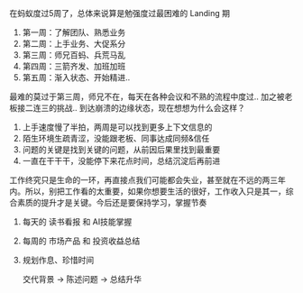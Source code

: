 
在蚂蚁度过5周了，总体来说算是勉强度过最困难的 Landing 期

1.  第一周：了解团队、熟悉业务
2.  第二周：上手业务、大促系分
3.  第三周：师兄百蚂、兵荒马乱
4.  第四周：三箭齐发、加班加班
5.  第五周：渐入状态、开始精进..


最难的莫过于第三周，师兄不在，每天在各种会议和不熟的流程中度过.. 加之被老板接二连三的挑战.. 到达崩溃的边缘状态，现在想想为什么会这样？

1.  上手速度慢了半拍，两周是可以找到更多上下文信息的
2.  陌生环境生疏青涩，没能跟老板、同事达成同频&信任
3.  问题的关键是找到关键的问题，从前因后果里找到最重要
4.  一直在干干干，没能停下来花点时间，总结沉淀后再前进


工作终究只是生命的一环，再直接点我们可能都会失业，甚至就在不远的两三年内。所以，别把工作看的太重要，如果你想要生活的很好，工作收入只是其一，综合素质的提升才是关键。今后还是要保持学习，掌握节奏

1.  每天的 读书看报 和 AI技能掌握
2.  每周的 市场产品 和 投资收益总结
3.  规划作息、珍惜时间


	交代背景 -> 陈述问题 -> 总结升华